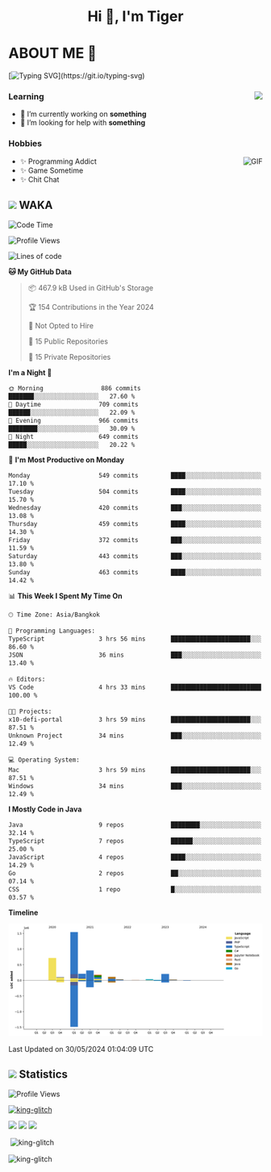 <h1 align="center">Hi 👋, I'm Tiger</h1>




# ABOUT ME 💬

[![Typing SVG](https://readme-typing-svg.herokuapp.com?color=22F771&vCenter=true&lines=A+perssionate+developer+from+nowhere.)](https://git.io/typing-svg)

<div>
 <img align="right" src="https://spotify-github-profile.vercel.app/api/view?uid=12129734423&cover_image=false&theme=default&bar_color=22d016&bar_color_cover=true" />
 <h3>Learning</h3>
 
 <ul>
  <li>🔭 I’m currently working on <b>something</b></li>
  <li>🤝 I’m looking for help with <b>something</b></li>
 </ul>
 
</div>
<div>
 <h3>Hobbies</h3>
 <img align="right" height="475px"  alt="GIF" src="https://i.pinimg.com/originals/1f/b7/db/1fb7dbee557e5ed509f7517da8a84d58.gif" />
 <ul>
  <li>✨ Programming Addict</li>
  <li>✨ Game Sometime</li>
  <li>✨ Chit Chat</li>
 </ul>
 
</div>



## <img height="40" src="https://raw.githubusercontent.com/innng/innng/master/assets/kyubey.gif"/> WAKA

<!--START_SECTION:waka-->
![Code Time](http://img.shields.io/badge/Code%20Time-1%2C906%20hrs%202%20mins-blue)

![Profile Views](http://img.shields.io/badge/Profile%20Views-14-blue)

![Lines of code](https://img.shields.io/badge/From%20Hello%20World%20I%27ve%20Written-3.4%20million%20lines%20of%20code-blue)

**🐱 My GitHub Data** 

> 📦 467.9 kB Used in GitHub's Storage 
 > 
> 🏆 154 Contributions in the Year 2024
 > 
> 🚫 Not Opted to Hire
 > 
> 📜 15 Public Repositories 
 > 
> 🔑 15 Private Repositories 
 > 
**I'm a Night 🦉** 

```text
🌞 Morning                886 commits         ███████░░░░░░░░░░░░░░░░░░   27.60 % 
🌆 Daytime                709 commits         ██████░░░░░░░░░░░░░░░░░░░   22.09 % 
🌃 Evening                966 commits         ████████░░░░░░░░░░░░░░░░░   30.09 % 
🌙 Night                  649 commits         █████░░░░░░░░░░░░░░░░░░░░   20.22 % 
```
📅 **I'm Most Productive on Monday** 

```text
Monday                   549 commits         ████░░░░░░░░░░░░░░░░░░░░░   17.10 % 
Tuesday                  504 commits         ████░░░░░░░░░░░░░░░░░░░░░   15.70 % 
Wednesday                420 commits         ███░░░░░░░░░░░░░░░░░░░░░░   13.08 % 
Thursday                 459 commits         ████░░░░░░░░░░░░░░░░░░░░░   14.30 % 
Friday                   372 commits         ███░░░░░░░░░░░░░░░░░░░░░░   11.59 % 
Saturday                 443 commits         ███░░░░░░░░░░░░░░░░░░░░░░   13.80 % 
Sunday                   463 commits         ████░░░░░░░░░░░░░░░░░░░░░   14.42 % 
```


📊 **This Week I Spent My Time On** 

```text
🕑︎ Time Zone: Asia/Bangkok

💬 Programming Languages: 
TypeScript               3 hrs 56 mins       ██████████████████████░░░   86.60 % 
JSON                     36 mins             ███░░░░░░░░░░░░░░░░░░░░░░   13.40 % 

🔥 Editors: 
VS Code                  4 hrs 33 mins       █████████████████████████   100.00 % 

🐱‍💻 Projects: 
x10-defi-portal          3 hrs 59 mins       ██████████████████████░░░   87.51 % 
Unknown Project          34 mins             ███░░░░░░░░░░░░░░░░░░░░░░   12.49 % 

💻 Operating System: 
Mac                      3 hrs 59 mins       ██████████████████████░░░   87.51 % 
Windows                  34 mins             ███░░░░░░░░░░░░░░░░░░░░░░   12.49 % 
```

**I Mostly Code in Java** 

```text
Java                     9 repos             ████████░░░░░░░░░░░░░░░░░   32.14 % 
TypeScript               7 repos             ██████░░░░░░░░░░░░░░░░░░░   25.00 % 
JavaScript               4 repos             ████░░░░░░░░░░░░░░░░░░░░░   14.29 % 
Go                       2 repos             ██░░░░░░░░░░░░░░░░░░░░░░░   07.14 % 
CSS                      1 repo              █░░░░░░░░░░░░░░░░░░░░░░░░   03.57 % 
```



**Timeline**

![Lines of Code chart](https://raw.githubusercontent.com/king-glitch/king-glitch/main/assets/bar_graph.png)


 Last Updated on 30/05/2024 01:04:09 UTC
<!--END_SECTION:waka-->
## <img height="40" src="https://raw.githubusercontent.com/innng/innng/master/assets/kyubey.gif"/> Statistics
![Profile Views](https://komarev.com/ghpvc/?username=king-glitch)  

<p align="left"> 
 <a href="https://github.com/ryo-ma/github-profile-trophy">
  <img src="https://github-profile-trophy.vercel.app/?username=king-glitch&theme=dracula" alt="king-glitch" />
 </a> </p>

![](https://github-profile-summary-cards.vercel.app/api/cards/profile-details?username=king-glitch&theme=dracula)
![](https://github-profile-summary-cards.vercel.app/api/cards/stats?username=king-glitch&theme=dracula) 
![](https://github-profile-summary-cards.vercel.app/api/cards/productive-time?username=king-glitch&theme=dracula)


<p>&nbsp;<img align="center" src="https://github-readme-stats.vercel.app/api?username=king-glitch&theme=dracula" alt="king-glitch" /></p>

<p><img align="center" src="https://github-readme-streak-stats.herokuapp.com/?user=king-glitch&theme=dracula" alt="king-glitch" /></p>
